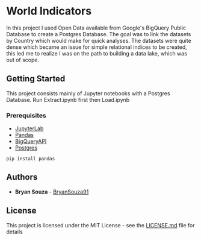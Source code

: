 # World Indicators 

In this project I used Open Data available from Google's BigQuery Public Database to create a Postgres Database. The goal was to link the datasets by Country which would make for quick analyses. The datasets were quite dense which became an issue for simple relational indices to be created, this led me to realize I was on the path to building a data lake, which was out of scope.

## Getting Started

This project consists mainly of Jupyter notebooks with a Postgres Database. 
Run Extract.ipynb first then Load.ipynb

### Prerequisites

* [JupyterLab](https://jupyterlab.readthedocs.io/en/latest/)
* [Pandas](https://pandas.pydata.org/)
* [BigQueryAPI](https://googleapis.dev/python/bigquery/latest/index.html)
* [Postgres](https://pypi.org/project/psycopg2/)

```
pip install pandas
```

## Authors

* **Bryan Souza** - [BryanSouza91](https://github.com/BryanSouza91)

## License

This project is licensed under the MIT License - see the [LICENSE.md](LICENSE.md) file for details

